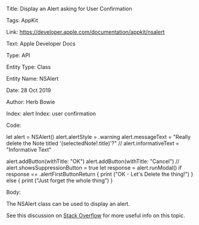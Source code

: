 Title:  Display an Alert asking for User Confirmation

Tags:   AppKit

Link:   https://developer.apple.com/documentation/appkit/nsalert

Text:   Apple Developer Docs

Type:   API

Entity Type: Class

Entity Name: NSAlert

Date:   28 Oct 2019

Author: Herb Bowie

Index:  alert
Index:  user confirmation

Code: 

let alert = NSAlert()
alert.alertStyle = .warning
alert.messageText = "Really delete the Note titled '\(selectedNote!.title)'?"
// alert.informativeText = "Informative Text"

alert.addButton(withTitle: "OK")
alert.addButton(withTitle: "Cancel")
// alert.showsSuppressionButton = true
let response = alert.runModal()
if response == .alertFirstButtonReturn {
	print ("OK - Let's Delete the thing!")
} else {
	print ("Just forget the whole thing")
}

Body: 

The NSAlert class can be used to display an alert. 

See this discussion on [Stack Overflow][stack] for more useful info on this topic. 

[stack]: https://stackoverflow.com/questions/29433487/create-an-nsalert-with-swift
